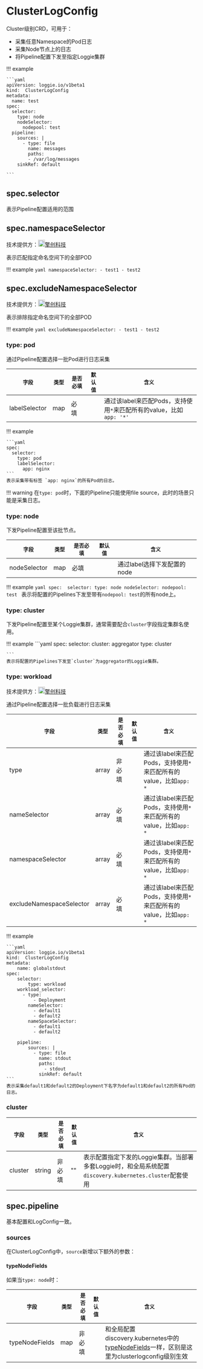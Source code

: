 # ClusterLogConfig

Cluster级别CRD，可用于：

- 采集任意Namespace的Pod日志
- 采集Node节点上的日志
- 将Pipeline配置下发至指定Loggie集群

!!! example

    ```yaml
    apiVersion: loggie.io/v1beta1
    kind:  ClusterLogConfig
    metadata:
      name: test
    spec:
      selector:
        type: node
        nodeSelector:
          nodepool: test
      pipeline:
        sources: |
          - type: file
            name: messages
            paths:
            - /var/log/messages
        sinkRef: default

    ```

## spec.selector
表示Pipeline配置适用的范围


## spec.namespaceSelector
技术提供方：[<img src="https://www.eoitek.com/static/image/eoiicon.ico" height="18px"/>擎创科技](https://www.eoitek.com/)

表示匹配指定命名空间下的全部POD

  !!! example
    ```yaml
      namespaceSelector:
      - test1
      - test2
    ```

## spec.excludeNamespaceSelector
技术提供方：[<img src="https://www.eoitek.com/static/image/eoiicon.ico" height="18px"/>擎创科技](https://www.eoitek.com/)

表示排除指定命名空间下的全部POD

!!! example
    ```yaml
      excludeNamespaceSelector:
      - test1
      - test2
    ```

### type: pod
通过Pipeline配置选择一批Pod进行日志采集

|    `字段`   |    `类型`    |  `是否必填`  |  `默认值`  |  `含义`  |
| ---------- | ----------- | ----------- | --------- | -------- |
| labelSelector | map  |    必填    |      | 通过该label来匹配Pods，支持使用`*`来匹配所有的value，比如`app: '*'` |


!!! example

    ```yaml
    spec: 
      selector:
        type: pod
        labelSelector:
          app: nginx
    ```
    表示采集带有标签 `app: nginx`的所有Pod的日志。

!!! warning
    在`type: pod`时，下面的Pipeline只能使用file source，此时的场景只能是采集日志。

### type: node
下发Pipeline配置至该批节点。

|    `字段`   |    `类型`    |  `是否必填`  |  `默认值`  |  `含义`  |
| ---------- | ----------- | ----------- | --------- | -------- |
| nodeSelector | map  |    必填    |      | 通过label选择下发配置的node |


!!! example 
    ```yaml
    spec: 
      selector:
        type: node
        nodeSelector:
          nodepool: test
    ```
    表示将配置的Pipelines下发至带有`nodepool: test`的所有node上。

### type: cluster
下发Pipeline配置至某个Loggie集群，通常需要配合`cluster`字段指定集群名使用。  

!!! example 
    ```yaml
    spec:
      selector:
        cluster: aggregator
        type: cluster
          
    ```
    表示将配置的Pipelines下发至`cluster`为aggregator的Loggie集群。

### type: workload

技术提供方：[<img src="https://www.eoitek.com/static/image/eoiicon.ico" height="18px"/>擎创科技](https://www.eoitek.com/)

通过Pipeline配置选择一批负载进行日志采集

| `字段` | `类型`  | `是否必填` |  `默认值`  |  `含义`  |
|------|-------|-----| --------- | -------- |
| type | array | 非必填  |      | 通过该label来匹配Pods，支持使用`*`来匹配所有的value，比如`app: *` |
| nameSelector | array   | 必填  |      | 通过该label来匹配Pods，支持使用`*`来匹配所有的value，比如`app: *` |
| namespaceSelector | array   | 必填  |      | 通过该label来匹配Pods，支持使用`*`来匹配所有的value，比如`app: *` |
| excludeNamespaceSelector | array   | 必填  |      | 通过该label来匹配Pods，支持使用`*`来匹配所有的value，比如`app: *` |


!!! example

    ```yaml
    apiVersion: loggie.io/v1beta1
    kind:  ClusterLogConfig
    metadata:
        name: globalstdout
    spec:
        selector:
            type: workload
        workload_selector:
          - type:
              - Deployment
            nameSelector:
              - default1
              - default2
            nameSpaceSelector:
              - default1
              - default2

        pipeline:
            sources: |
              - type: file
                name: stdout
                paths:
                  - stdout
                sinkRef: default
    ```
    表示采集default1和default2的Deployment下名字为default1和default2的所有Pod的日志。


### cluster

|    `字段`   |    `类型`    |  `是否必填`  |  `默认值`  |  `含义`  |
| ---------- | ----------- | ----------- | --------- | -------- |
| cluster | string  |    非必填    |  ""    | 表示配置指定下发的Loggie集群。当部署多套Loggie时，和全局系统配置`discovery.kubernetes.cluster`配套使用 |



## spec.pipeline

基本配置和LogConfig一致。

### sources
在ClusterLogConfig中，`source`新增以下额外的参数：

#### typeNodeFields
如果当`type: node`时：

|    `字段`   |    `类型`    |  `是否必填`  |  `默认值`  |  `含义`  |
| ---------- | ----------- | ----------- | --------- | -------- |
| typeNodeFields | map  |    非必填    |      | 和全局配置discovery.kubernetes中的[typeNodeFields](../../global/discovery.md#typenodefields支持的变量)一样，区别是这里为clusterlogconfig级别生效 |

